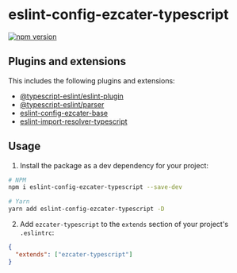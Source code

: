# eslint-config-ezcater-typescript

[![npm version](https://badge.fury.io/js/eslint-config-ezcater-typescript.svg)](https://badge.fury.io/js/eslint-config-ezcater-typescript)

## Plugins and extensions

This includes the following plugins and extensions:

- [@typescript-eslint/eslint-plugin](https://github.com/typescript-eslint/typescript-eslint/tree/main/packages/eslint-plugin)
- [@typescript-eslint/parser](https://github.com/typescript-eslint/typescript-eslint/tree/main/packages/parser)
- [eslint-config-ezcater-base](https://github.com/ezcater/ezcater-js-toolkit/tree/main/packages/eslint-config-ezcater-base)
- [eslint-import-resolver-typescript](https://github.com/alexgorbatchev/eslint-import-resolver-typescript)

## Usage

1.  Install the package as a dev dependency for your project:

```sh
# NPM
npm i eslint-config-ezcater-typescript --save-dev

# Yarn
yarn add eslint-config-ezcater-typescript -D
```

2.  Add `ezcater-typescript` to the `extends` section of your project's `.eslintrc`:

```json
{
  "extends": ["ezcater-typescript"]
}
```
